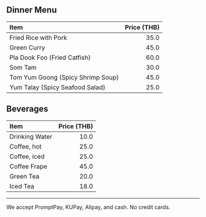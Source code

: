 ## Dinner Menu

| Item                              | Price (THB) |
| :-------------------------------- | ----------: |
| Fried Rice with Pork              |        35.0 |
| Green Curry                       |        45.0 |
| Pla Dook Foo (Fried Catfish)      |        60.0 |
| Som Tam                           |        30.0 |
| Tom Yum Goong (Spicy Shrimp Soup) |        45.0 |
| Yum Talay (Spicy Seafood Salad)   |        25.0 |

## Beverages

| Item           | Price (THB) |
| :------------- | ----------: |
| Drinking Water |        10.0 |
| Coffee, hot    |        25.0 |
| Coffee, iced   |        25.0 |
| Coffee Frape   |        45.0 |
| Green Tea      |        20.0 |
| Iced Tea       |        18.0 |

---

We accept PromptPay, KUPay, Alipay, and cash. No credit cards.

